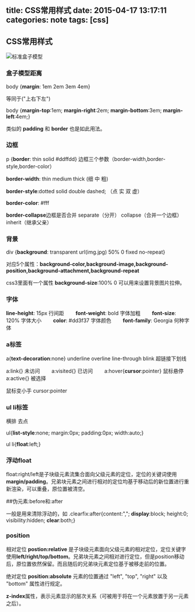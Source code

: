 title: CSS常用样式
date: 2015-04-17 13:17:11
categories: note
tags: [css]
---

## CSS常用样式

![标准盒子模型](http://i1153.photobucket.com/albums/p501/dmxiaoshen/hexo/hzmx_zpsdkg1ltlb.jpg)  

### 盒子模型距离

body {**margin**: 1em 2em 3em 4em}  

等同于("上右下左")  

body {**margin-top**:1em; **margin-right**:2em; **margin-bottom**:3em; **margin-left**:4em;}

类似的  **padding** 和 **border** 也是如此用法。  

### 边框

p {**border**: thin solid #ddffdd} 边框三个参数（border-width,border-style,border-color）

**border-width**: thin medium thick  (细 中 粗)

**border-style**:dotted solid double dashed; （点 实 双 虚）

**border-color**: #fff

**border-collapse**边框是否合并 separate（分开） collapse（合并一个边框） inherit（继承父亲）

### 背景

div {**background**: transparent url(img.jpg) 50% 0 fixed no-repeat}

对应5个属性：**background-color,background-image,background-position,background-attachment,background-repeat**  

css3里面有一个属性 **background-size**:100% 0 可以用来设置背景图片拉伸。

### 字体

**line-height**: 15px  行间距　　
**font-weight**: bold 字体加粗　　
**font-size**: 120% 字体大小　　
**color**: #dd3f37 字体颜色　　
**font-family**: Georgia 何种字体 

### a标签  

a{**text-decoration**:none}  underline  overline  line-through blink  超链接下划线

a:link{} 未访问　　
a:visited{} 已访问　　
a:hover{**cursor**:pointer} 鼠标悬停　　
a:active{} 被选择　　

鼠标变小手 cursor:pointer

### ul li标签

横排 去点 

ul{**list-style**:none; margin:0px; padding:0px; width:auto;}

ul li{**float**:left;}

### 浮动float

float:right/left是子块级元素流集合面向父级元素的定位，定位的关键词使用**margin/padding**。兄弟块元素之间进行相对的定位均基于移动后的新位置进行重新渲染，可以重叠，原位置被清空。

##伪元素:before和:after

一般是用来清除浮动的，如 .clearfix:after{content:","; **display**:block; height:0; visibility:hidden; **clear**:both;}

### position

相对定位 **postion:relative** 是子块级元素面向父级元素的相对定位，定位关键字使用**left/right/top/bottom**。兄弟块元素之间相对进行定位，但是position移动后，原位置依然保留。而且随后的兄弟块元素定位基于被移走前的位置。

绝对定位 **position:absolute** 元素的位置通过 "left", "top", "right" 以及 "bottom" 属性进行规定。

**z-index**属性，表示元素显示的层次关系（可被用于将在一个元素放置于另一元素之后）。
